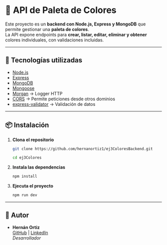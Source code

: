 # 🎨 API de Paleta de Colores

Este proyecto es un **backend con Node.js, Express y MongoDB** que permite gestionar una **paleta de colores**.  
La API expone endpoints para **crear, listar, editar, eliminar y obtener** colores individuales, con validaciones incluidas.

---

## 🚀 Tecnologías utilizadas

- [Node.js](https://nodejs.org/)
- [Express](https://expressjs.com/)
- [MongoDB](https://www.mongodb.com/)
- [Mongoose](https://mongoosejs.com/)
- [Morgan](https://www.npmjs.com/package/morgan) → Logger HTTP
- [CORS](https://www.npmjs.com/package/cors) → Permite peticiones desde otros dominios
- [express-validator](https://express-validator.github.io/) → Validación de datos

---

## 📦 Instalación
1. **Clona el repositorio**  
   ```bash
   git clone https://github.com/hernanortiz1/ej3ColoresBackend.git
   
   cd ej3Colores
   ```

2. **Instala las dependencias**  
   ```bash
   npm install
   ```

3. **Ejecuta el proyecto**  
   ```bash
   npm run dev
   ```

---
## 👤 Autor

- **Hernán Ortiz**  
  [GitHub](https://github.com/hernanortiz1) | [LinkedIn](https://www.linkedin.com/in/hern%C3%A1n-ortiz/)  
  *Desarrollador*

